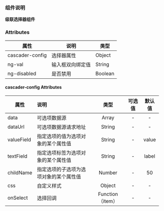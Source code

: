 ### 组件说明

**级联选择器组件**

### Attributes

| 属性           | 说明             | 类型    |
| -------------- | ---------------- | ------- |
| cascader-config | 选择器属性       | Object  |
| ng-val          | 输入框双向绑定值 | String  |
| ng-disabled     | 是否禁用         | Boolean |

#### cascader-config Attributes

| 属性       | 说明                                   |       类型       | 可选值 | 默认值 |
| ---------- | :------------------------------------- | :--------------: | :----: | :----: |
| data       | 可选项数据源                           |      Array       |   -    |   -    |
| dataUrl    | 可选项数据源请求地址                   |      String      |   -    |   -    |
| valueField | 指定选项的值为选项对象的某个属性值     |      String      |   -    | value  |
| textField  | 指定选项标签为选项对象的某个属性值     |      String      |   -    | label  |
| childName  | 指定选项的子选项为选项对象的某个属性值 |      Number      |   -    |   50   |
| css        | 自定义样式                             |      Object      |   -    |   -    |
| onSelect   | 选择回调                               | Function（item） |   -    |   -    |
